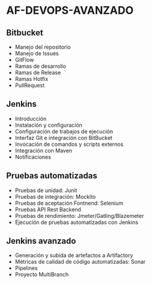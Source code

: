 # AF-DEVOPS-AVANZADO

## Bitbucket

  - Manejo del repositorio
  - Manejo de Issues
  - GitFlow
  - Ramas de desarrollo
  - Ramas de Release
  - Ramas Hotfix
  - PullRequest

## Jenkins

  - Introducción
  - Instalación y configuración
  - Configuración de trabajos de ejecución
  - Interfaz Git e integración con BitBucket
  - Invocación de comandos y scripts externos
  - Integración con Maven
  - Notificaciones

## Pruebas automatizadas

  - Pruebas de unidad: Junit
  - Pruebas de integración: Mockito
  - Pruebas de aceptación Fontnend: Selenium
  - Pruebas API Rest Backend
  - Pruebas de rendimiento: Jmeter/Gatling/Blazemeter
  - Ejecución de pruebas automatizadas con Jenkins

## Jenkins avanzado

  - Generación y subida de artefactos a Artifactory
  - Métricas de calidad de código automatizadas: Sonar
  - Pipelines
  - Proyecto MultiBranch
